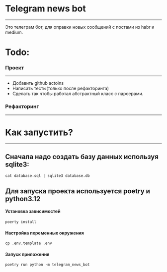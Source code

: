 # Telegram news bot
---
Это телеграм бот, для оправки новых сообщений с постами из habr и medium.

# Todo:

### Проект
---
- Добавить github actoins
- Написать тесты(только после рефакторинга)
- Сделать так чтобы работал абстрактный класс с парсерами.

### Рефакторинг
---

# Как запустить?
---
## Сначала надо создать базу данных используя sqlite3:
```shell
cat database.sql | sqlite3 database.db 
```
## Для запуска проекта используется poetry и python3.12

#### Установка зависимостей
```shell
poerty install
```
#### Настройка переменных окружения
```shell
cp .env.template .env
```

#### Запуск приложения
```shell
poetry run python -m telegram_news_bot
```
